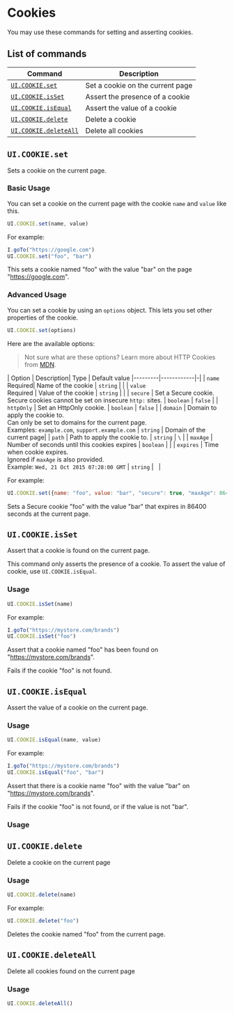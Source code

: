 # Cookies

You may use these commands for setting and asserting cookies.

## List of commands

| Command | Description|
|---------|------------|
| [`UI.COOKIE.set`](#uicookieset) | Set a cookie on the current page |
| [`UI.COOKIE.isSet`](#uicookieisset) | Assert the presence of a cookie |
| [`UI.COOKIE.isEqual`](#uicookieisEqual) | Assert the value of a cookie  |
| [`UI.COOKIE.delete`](#uicookiedelete) | Delete a cookie |
| [`UI.COOKIE.deleteAll`](#uicookiedeleteAll) | Delete all cookies |

## `UI.COOKIE.set`

Sets a cookie on the current page.

### Basic Usage

You can set a cookie on the current page with the cookie `name` and `value` like this.
```javascript
UI.COOKIE.set(name, value)
```

For example:

```javascript
I.goTo("https://google.com")
UI.COOKIE.set("foo", "bar")
```
This sets a cookie named "foo" with the value "bar" on the page "https://google.com".

### Advanced Usage

You can set a cookie by using an `options` object. This lets you set other properties of the cookie.

```javascript
UI.COOKIE.set(options)
```

Here are the available options:

> Not sure what are these options? Learn more about HTTP Cookies from [MDN](https://developer.mozilla.org/en-US/docs/Web/HTTP/Cookies).

| Option | Description| Type | Default value
|---------|------------|-|
| `name` <br> Required| Name of the cookie | `string` | |
| `value` <br> Required | Value of the cookie | `string` | |
| `secure` | Set a Secure cookie. <br> Secure cookies cannot be set on insecure `http:` sites. | `boolean` | `false` |
| `httpOnly` | Set an HttpOnly cookie. | `boolean` | `false` |
| `domain` | Domain to apply the cookie to. <br> Can only be set to domains for the current page. <br> Examples: `example.com`, `support.example.com` | `string` | Domain of the current page|
| `path` | Path to apply the cookie to. | `string` | `\` |
| `maxAge` | Number of seconds until this cookies expires | `boolean` | |
| `expires` | Time when cookie expires. <br> Ignored if `maxAge` is also provided. <br> Example: `Wed, 21 Oct 2015 07:28:00 GMT` | `string` | &nbsp; |

For example:

```javascript
UI.COOKIE.set({name: "foo", value: "bar", "secure": true, "maxAge": 86400 })
```

Sets a Secure cookie "foo" with the value "bar" that expires in 86400 seconds at the current page.

## `UI.COOKIE.isSet`

Assert that a cookie is found on the current page.

This command only asserts the presence of a cookie. To assert the value of cookie, use `UI.COOKIE.isEqual`.

### Usage

```javascript
UI.COOKIE.isSet(name)
```

For example:

```javascript
I.goTo("https://mystore.com/brands")
UI.COOKIE.isSet("foo")
```
Assert that a cookie named "foo" has been found on "https://mystore.com/brands".

Fails if the cookie "foo" is not found.

## `UI.COOKIE.isEqual`

Assert the value of a cookie on the current page.

### Usage

```javascript
UI.COOKIE.isEqual(name, value)
```

For example:

```javascript
I.goTo("https://mystore.com/brands")
UI.COOKIE.isEqual("foo", "bar")
```

Assert that there is a cookie name "foo" with the value "bar" on "https://mystore.com/brands".

Fails if the cookie "foo" is not found, or if the value is not "bar".

### Usage

## `UI.COOKIE.delete`

Delete a cookie on the current page

### Usage

```javascript
UI.COOKIE.delete(name)
```

For example:

```javascript
UI.COOKIE.delete("foo")
```

Deletes the cookie named "foo" from the current page.

## `UI.COOKIE.deleteAll`

Delete all cookies found on the current page

### Usage

```javascript
UI.COOKIE.deleteAll()
```

